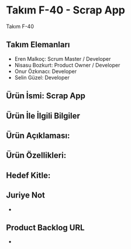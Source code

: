 # Takım F-40 - Scrap App

 Takım F-40 

## Takım Elemanları
- Eren Malkoç: Scrum Master / Developer
- Nisasu Bozkurt: Product Owner / Developer
- Onur Özkınacı: Developer
- Selin Güzel: Developer

## Ürün İsmi: Scrap App

## Ürün İle İlgili Bilgiler

Ürün Açıklaması:
- 

Ürün Özellikleri:
- 

Hedef Kitle:
- 

## Juriye Not
- 

## Product Backlog URL
- 

